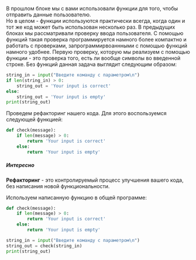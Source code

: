 В прошлом блоке мы с вами использовали функции для того, чтобы отправить данные пользователю.  
Но в целом - функции используются практически всегда, когда один и тот же код может быть использован несколько раз.
В предыдущих блоках мы рассматривали проверку ввода пользователя. С помощью функций такая проверка программируется намного более компактно и работать с проверками, запрограммирвоаннными с помощью функций намного удобнее.
Первую проверку, которую мы реализуем с помощью функции - это проверка того, есть ли вообще символы во введенной строке.  Без функций данная задача выглядит следующим образом:
```py
string_in = input("Введите команду с параметром\n")
if len(string_in) > 0:
    string_out = 'Your input is correct' 
else:
    string_out = 'Your input is empty' 
print(string_out)
```
Проведем рефакторинг нашего кода. Для этого воспользуемся следующей функцией:
```py
def check(message):
    if len(message) > 0:
        return 'Your input is correct' 
    else:
        return 'Your input is empty'
```

<div class="interesting">
<h5>Интересно</h5>
<p><b>Рефакторинг</b> - это контролируемый процесс улучшения вашего кода, без написания новой функциональности.</p>
</div>

Используем написанную функцию в общей программе:  
```py
def check(message):
    if len(message) > 0:
        return 'Your input is correct' 
    else:
        return 'Your input is empty'

string_in = input("Введите команду с параметром\n")
string_out = check(string_in)
print(string_out)
```


